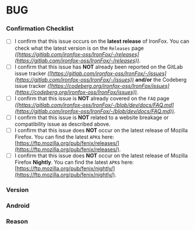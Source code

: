 # BUG

<!--
This is for any general issues or unexpected/unintended behavior you come across while using IronFox.

Please set the title of your issue to "[BUG]", followed by a summary of your issue..."

NOTE that this is *NOT* for issues related to website breakage/compatibility issues.

Website compatibility issues MUST be reported to the Phoenix issue tracker instead, which depending on your preferred platform of choice, can be found at:

GitLab: https://gitlab.com/celenityy/Phoenix/-/issues/new?issuable_template=web-compat#

Codeberg: https://codeberg.org/celenity/Phoenix/issues/new?template=.github%2fISSUE_TEMPLATE%2fweb-compat.yml

GitHub: https://github.com/celenityy/Phoenix/issues

Note that anything between <!- - and - -> won't be shown when your issue is created.
-->

### Confirmation Checklist

<!--
Your issue WILL be closed as invalid if the checklist below is not complete!
After completing each step, modify the corresponding [ ] box to [x].
-->

- [ ] I confirm that this issue occurs on the **latest release** of IronFox. You can check what the latest version is on the `Releases` page *([https://gitlab.com/ironfox-oss/IronFox/-/releases](https://gitlab.com/ironfox-oss/IronFox/-/releases))*.
- [ ] I confirm that this issue has **NOT** already been reported on the GitLab issue tracker *([https://gitlab.com/ironfox-oss/IronFox/-/issues](https://gitlab.com/ironfox-oss/IronFox/-/issues))* **and/or** the Codeberg issue tracker *([https://codeberg.org/ironfox-oss/IronFox/issues](https://codeberg.org/ironfox-oss/IronFox/issues))*.
- [ ] I confirm that this issue is **NOT** already covered on the `FAQ` page *([https://gitlab.com/ironfox-oss/IronFox/-/blob/dev/docs/FAQ.md](https://gitlab.com/ironfox-oss/IronFox/-/blob/dev/docs/FAQ.md))*.
- [ ] I confirm that this issue is **NOT** related to a website breakage or compatibility issue as described above.
- [ ] I confirm that this issue does **NOT** occur on the latest release of Mozilla Firefox. You can find the latest `APK`s here: [https://ftp.mozilla.org/pub/fenix/releases/](https://ftp.mozilla.org/pub/fenix/releases/).
- [ ] I confirm that this issue does **NOT** occur on the latest release of Mozilla Firefox **Nightly**. You can find the latest `APK`s here: [https://ftp.mozilla.org/pub/fenix/nightly/](https://ftp.mozilla.org/pub/fenix/nightly/).

### Version
<!--
What version of IronFox are you using?

An easy way to tell is by navigating to `Settings` -> `About` -> `About IronFox`.
-->

### Android
<!--
What version of Android are you using with IronFox?

Steps will vary depending on your OEM, but on AOSP, this can be typically be found by navigating to your `Settings` app -> `About (`phone` or `tablet`, depending on your device)` -> `Device details` -> `Android version`.

Please also indicate whether you are using an alternate Android OS, such as GrapheneOS or LineageOS.
-->

### Reason
<!--
Please explain the issue you are experiencing.

Be sure to include as many relevant details as possible! :)
-->
